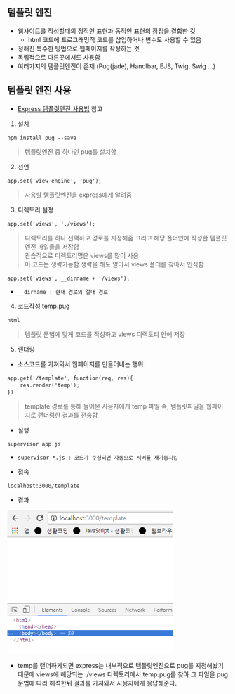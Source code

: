 ## 템플릿 엔진
- 웹사이트를 작성할때의 정적인 표현과 동적인 표현의 장점을 결합한 것
  - html 코드에 프로그래밍적 코드를 삽입하거나 변수도 사용할 수 있음
- 정해진 특수한 방법으로 웹페이지를 작성하는 것
- 독립적으로 다른곳에서도 사용함
- 여러가지의 템플릿엔진이 존재 (Pug(jade), Handlbar, EJS, Twig, Swig ...)


## 템플릿 엔진 사용
- [Express 템플릿엔진 사용법](http://expressjs.com/ko/guide/using-template-engines.html) 참고
1. 설치
```
npm install pug --save
```
> 템플릿엔진 중 하나인 pug를 설치함

2. 선언
```
app.set('view engine', 'pug');
```
> 사용할 템플릿엔진을 express에게 알려줌

3. 디렉토리 설정
```
app.set('views', './views');
```
> 디렉토리를 하나 선택하고 경로를 지정해줌 그리고 해당 폴더안에 작성한 템플릿엔진 파일들을 저장함<br/>관습적으로 디렉토리명은 views를 많이 사용<br/>이 코드는 생략가능함 생략을 해도 알아서 views 폴더를 찾아서 인식함

```
app.set('views', __dirname + '/views');
```
- `__dirname : 현재 경로의 절대 경로`


4. 코드작성
temp.pug
```
html
```
> 템플릿 문법에 맞게 코드를 작성하고 views 디렉토리 안에 저장

5. 랜더링
- 소스코드를 가져와서 웹페이지를 만들어내는 행위
```
app.get('/template', function(req, res){
	res.render('temp');
})
```
> template 경로를 통해 들어온 사용자에게 temp 파일 즉, 템플릿파일을 웹페이지로 랜더링한 결과를 전송함

- 실행
```
supervisor app.js
```
- `supervisor *.js : 코드가 수정되면 자동으로 서버를 재가동시킴`

- 접속
```
localhost:3000/template
```

- 결과

![템플릿](img/node16.png)<br/>

- temp를 랜더하게되면 express는 내부적으로 템플릿엔진으로 pug를 지정해놨기때문에 views에 해당되는 ./views 디렉토리에서 temp.pug를 찾아 그 파일을 pug문법에 따라 해석한뒤 결과를 가져와서 사용자에게 응답해준다.
